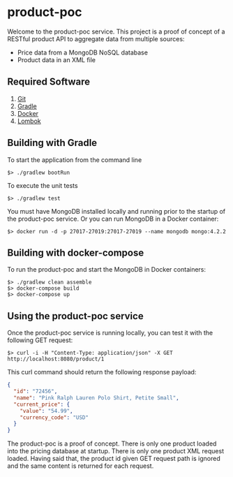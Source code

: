 # product-poc
Welcome to the product-poc service. This project is a proof of concept of a RESTful product API to aggregate data from multiple sources:
* Price data from a MongoDB NoSQL database
* Product data in an XML file

## Required Software
1.  [Git](https://git-scm.com/downloads) 
1.  [Gradle](https://gradle.org/install/)
1.	[Docker](http://docker.com)
1.	[Lombok](https://projectlombok.org/setup/overview)

## Building with Gradle

To start the application from the command line
```
$> ./gradlew bootRun
```

To execute the unit tests
```
$> ./gradlew test
```

You must have MongoDB installed locally and running prior to the startup of the product-poc service.
Or you can run MongoDB in a Docker container:
```
$> docker run -d -p 27017-27019:27017-27019 --name mongodb mongo:4.2.2
```

## Building with docker-compose

To run the product-poc and start the MongoDB in Docker containers:
```
$> ./gradlew clean assemble
$> docker-compose build
$> docker-compose up
```

## Using the product-poc service

Once the product-poc service is running locally, you can test it with the following GET request:
```
$> curl -i -H "Content-Type: application/json" -X GET http://localhost:8080/product/1
```
This curl command should return the following response payload:
```json
{
  "id": "72456",
  "name": "Pink Ralph Lauren Polo Shirt, Petite Small",
  "current_price": {
    "value": "54.99",
    "currency_code": "USD"
  }
}
```
The product-poc is a proof of concept. There is only one product loaded into the pricing database at startup.
There is only one product XML request loaded. Having said that, the product id given GET request path is ignored
and the same content is returned for each request. 